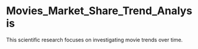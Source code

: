# Movies_Market_Share_Trend_Analysis
This scientific research focuses on investigating movie trends over time.
